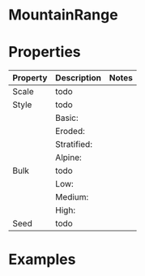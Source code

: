 # MountainRange


# Properties


| Property | Description | Notes | 
| -------- | ----------- | ----- |
| Scale | todo | |
| Style | todo | |
| | Basic: <desc> | |
| | Eroded: <desc> | |
| | Stratified: <desc> | |
| | Alpine: <desc> | |
| Bulk | todo | |
| | Low: <desc> | |
| | Medium: <desc> | |
| | High: <desc> | |
| Seed | todo | |




# Examples
